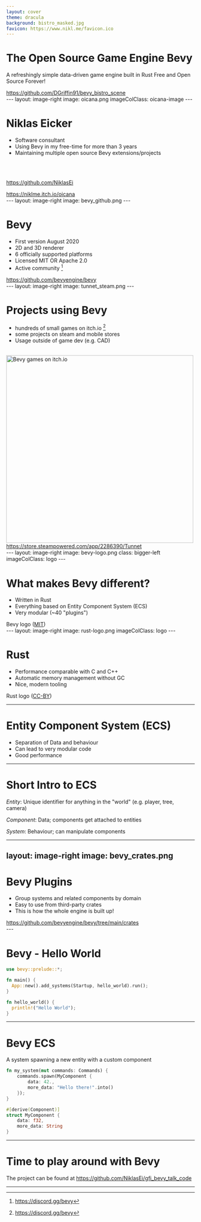 ```yaml
---
layout: cover
theme: dracula
background: bistro_masked.jpg
favicon: https://www.nikl.me/favicon.ico
---
```


# The Open Source Game Engine Bevy

A refreshingly simple data-driven game engine built in Rust
Free and Open Source Forever!

<div class="footnotes-right">
<a href="https://github.com/DGriffin91/bevy_bistro_scene">https://github.com/DGriffin91/bevy_bistro_scene</a>
</div>
---
layout: image-right
image: oicana.png
imageColClass: oicana-image
---

# Niklas Eicker

- Software consultant
- Using Bevy in my free-time for more than 3 years
- Maintaining multiple open source Bevy extensions/projects
<br/>
<br/>

<mdi-github/> https://github.com/NiklasEi

<div class="footnotes-right">
<a href="https://niklme.itch.io/oicana">https://niklme.itch.io/oicana</a>
</div>
---
layout: image-right
image: bevy_github.png
---

# Bevy

- First version August 2020
- 2D and 3D renderer
- 6 officially supported platforms
- Licensed MIT OR Apache 2.0
- Active community [^1]

[^1]: https://discord.gg/bevy
<div class="footnotes-right">
<a href="https://github.com/bevyengine/bevy">https://github.com/bevyengine/bevy</a>
</div>
---
layout: image-right
image: tunnet_steam.png
---

# Projects using Bevy

- hundreds of small games on itch.io [^1]
- some projects on steam and mobile stores
- Usage outside of game dev (e.g. CAD)

<br/>

<img alt="Bevy games on itch.io" src="/bevy_on_itch.png" width="500"/>

[^1]: https://itch.io/games/tag-bevy
<div class="footnotes-right">
<a href="https://store.steampowered.com/app/2286390/Tunnet">https://store.steampowered.com/app/2286390/Tunnet</a>
</div>
---
layout: image-right
image: bevy-logo.png
class: bigger-left
imageColClass: logo
---

# What makes Bevy different?

- Written in Rust
- Everything based on Entity Component System (ECS)
- Very modular (~40 "plugins")

<div class="footnotes-right">
Bevy logo (<a href="http://opensource.org/licenses/MIT">MIT</a>)
</div>
---
layout: image-right
image: rust-logo.png
imageColClass: logo
---

# Rust

- Performance comparable with C and C++
- Automatic memory management without GC
- Nice, modern tooling

<div class="footnotes-right">
Rust logo (<a href="https://creativecommons.org/licenses/by/4.0/">CC-BY</a>)
</div>


---

# Entity Component System (ECS)

- Separation of Data and behaviour
- Can lead to very modular code
- Good performance

--- 

# Short Intro to ECS


*Entity*: Unique identifier for anything in the "world" (e.g. player, tree, camera)

*Component*: Data; components get attached to entities

*System*: Behaviour; can manipulate components

---
layout: image-right
image: bevy_crates.png
---

# Bevy Plugins

- Group systems and related components by domain
- Easy to use from third-party crates
- This is how the whole engine is built up!

<div class="footnotes-right">
<a href="https://github.com/bevyengine/bevy/tree/main/crates">https://github.com/bevyengine/bevy/tree/main/crates</a>
</div>
---

# Bevy - Hello World

```rust
use bevy::prelude::*;

fn main() {
  App::new().add_systems(Startup, hello_world).run();
}

fn hello_world() {
  println!("Hello World");
}
```
---

# Bevy ECS

A system spawning a new entity with a custom component
```rust
fn my_system(mut commands: Commands) {
    commands.spawn(MyComponent {
        data: 42.,
        more_data: "Hello there!".into()
    });
}

#[derive(Component)]
struct MyComponent {
    data: f32,
    more_data: String
}
```

---

# Time to play around with Bevy

The project can be found at https://github.com/NiklasEi/gfi_bevy_talk_code

---